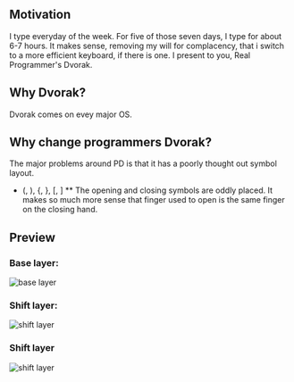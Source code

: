 ## Motivation
I type everyday of the week.  For five of those seven days, I type for about 6-7 hours.
It makes sense, removing my will for complacency, that i switch to a more efficient keyboard, if there is one.
I present to you, Real Programmer's Dvorak.

## Why Dvorak?
Dvorak comes on evey major OS.

## Why change programmers Dvorak?
The major problems around PD is that it has a poorly thought out symbol layout.

* (, ), {, }, [, ]
** The opening and closing symbols are oddly placed.  It makes so much more sense that finger used to open is the same finger on the closing hand.

## Preview
### Base layer:
![base layer](./rp_dvorak_base.PNG)
### Shift layer:
![shift layer](./rp_dvorak_shift.PNG)
### Shift layer
![shift layer](./rp_dvorak_alt_graphic.PNG)
